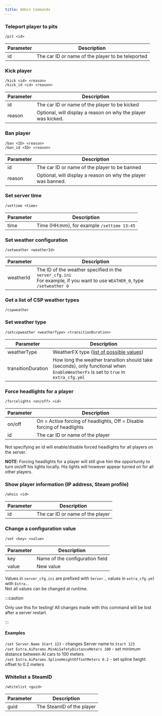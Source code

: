 ```yaml
---
title: Admin Commands
---
```


### Teleport player to pits

`/pit <id>`

| Parameter | Description                                                   |
| --------- | ------------------------------------------------------------- |
| id        | The car ID or name of the player to be teleported             |

### Kick player

`/kick <id> <reason>`  
`/kick_id <id> <reason>`

| Parameter | Description                                                   |
| --------- | ------------------------------------------------------------- |
| id        | The car ID or name of the player to be kicked                 |
| reason    | Optional, will display a reason on why the player was kicked. |

### Ban player

`/ban <ID> <reason>`  
`/ban_id <ID> <reason>`

| Parameter | Description                                                   |
| --------- | ------------------------------------------------------------- |
| id        | The car ID or name of the player to be banned                 |
| reason    | Optional, will display a reason on why the player was banned. |

### Set server time

`/settime <time>`

| Parameter | Description                                                   |
| --------- | ------------------------------------------------------------- |
| time      | Time (HH:mm), for example `/settime 13:45`                    |

### Set weather configuration

`/setweather <weatherId>`

| Parameter | Description                                                   |
| --------- | ------------------------------------------------------------- |
| weatherId | The ID of the weather specified in the `server_cfg.ini`<br/>For example, if you want to use `WEATHER_0`, type `/setweather 0`       |

### Get a list of CSP weather types

`/cspweather`

### Set weather type

`/setcspweather <weatherType> <transitionDuration>`

| Parameter | Description                                                   |
| --------- | ------------------------------------------------------------- |
| weatherType | WeatherFX type ([list of possible values](https://github.com/compujuckel/AssettoServer/wiki/WeatherFX-Types)) |
| transitionDuration | How long the weather transition should take (seconds), only functional when `EnableWeatherFx` is set to `true` in `extra_cfg.yml` |

### Force headlights for a player

`/forcelights <on/off> <id>`

| Parameter | Description                                                             |
| --------- | ----------------------------------------------------------------------- |
| on/off    | On = Active forcing of headlights, Off = Disable forcing of headlights  |
| id        | The car ID or name of the player                                        |

Not specifying an id will enable/disable forced headlights for all players on the server.

**NOTE**: Forcing headlights for a player will still give him the opportunity to turn on/off his lights locally. His
lights will however appear turned on for all other players.

### Show player information (IP address, Steam profile)

`/whois <id>`

| Parameter | Description                                                             |
| --------- | ----------------------------------------------------------------------- |
| id        | The car ID or name of the player                                        |

### Change a configuration value

`/set <key> <value>`

| Parameter | Description                                                             |
| --------- | ----------------------------------------------------------------------- |
| key       | Name of the configuration field                                         |
| value     | New value                                                               |

Values in `server_cfg.ini` are prefixed with `Server.`, values in `extra_cfg.yml` with `Extra.`.  
Not all values can be changed at runtime.

:::caution

Only use this for testing! All changes made with this command will be lost after a server restart.

:::

#### Examples
`/set Server.Name Start 123` - changes Server name to `Start 123`  
`/set Extra.AiParams.MinAiSafetyDistanceMeters 100` - set minimum distance between AI cars to 100 meters  
`/set Extra.AiParams.SplineHeightOffsetMeters 0.2` - set spline height offset to 0.2 meters

### Whitelist a SteamID

`/whitelist <guid>`

| Parameter | Description                                                             |
| --------- | ----------------------------------------------------------------------- |
| guid      | The SteamID of the player                                               |